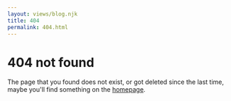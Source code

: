 ```yaml
---
layout: views/blog.njk
title: 404
permalink: 404.html
---
```


<h1>404 not found</h1>

The page that you found does not exist, or got deleted since the last time, maybe you'll find something on the [homepage](/).
